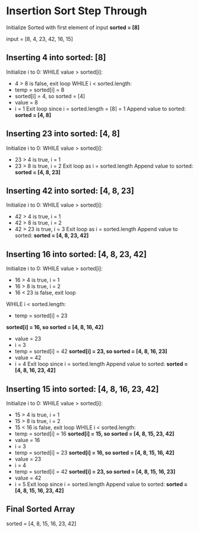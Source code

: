 
# Insertion Sort Step Through

Initialize Sorted with first element of input
**sorted = [8]**

input = [8, 4, 23, 42, 16, 15]

## Inserting 4 into sorted: [8]

Initialize i to 0:
WHILE value > sorted[i]:
- 4 > 8 is false, exit loop
WHILE i < sorted.length:
- temp = sorted[i] = 8
- sorted[i] = 4, so sorted = [4]
- value = 8
- i = 1
Exit loop since i = sorted.length = [8] = 1
Append value to sorted:
**sorted = [4, 8]**

## Inserting 23 into sorted: [4, 8]

Initialize i to 0:
WHILE value > sorted[i]:
- 23 > 4 is true, i = 1
- 23 > 8 is true, i = 2
Exit loop as i = sorted.length
Append value to sorted:
**sorted = [4, 8, 23]**

## Inserting 42 into sorted: [4, 8, 23]

Initialize i to 0:
WHILE value > sorted[i]:
- 42 > 4 is true, i = 1
- 42 > 8 is true, i = 2
- 42 > 23 is true, i = 3
Exit loop as i = sorted.length
Append value to sorted:
**sorted = [4, 8, 23, 42]**

## Inserting 16 into sorted: [4, 8, 23, 42]

Initialize i to 0:
WHILE value > sorted[i]:
- 16 > 4 is true, i = 1
- 16 > 8 is true, i = 2
- 16 < 23 is false, exit loop

WHILE i < sorted.length:
- temp = sorted[i] = 23

**sorted[i] = 16, so sorted = [4, 8, 16, 42]**
- value = 23
- i = 3
- temp = sorted[i] = 42
**sorted[i] = 23, so sorted = [4, 8, 16, 23]**
- value = 42
- i = 4
Exit loop since i = sorted.length
Append value to sorted:
**sorted = [4, 8, 16, 23, 42]**

## Inserting 15 into sorted: [4, 8, 16, 23, 42]

Initialize i to 0:
WHILE value > sorted[i]:
- 15 > 4 is true, i = 1
- 15 > 8 is true, i = 2
- 15 < 16 is false, exit loop
WHILE i < sorted.length:
- temp = sorted[i] = 16
**sorted[i] = 15, so sorted = [4, 8, 15, 23, 42]**
- value = 16
- i = 3
- temp = sorted[i] = 23
**sorted[i] = 16, so sorted = [4, 8, 15, 16, 42]**
- value = 23
- i = 4
- temp = sorted[i] = 42
**sorted[i] = 23, so sorted = [4, 8, 15, 16, 23]**
- value = 42
- i = 5
Exit loop since i = sorted.length
Append value to sorted:
**sorted = [4, 8, 15, 16, 23, 42]**

## Final Sorted Array

sorted = [4, 8, 15, 16, 23, 42]
